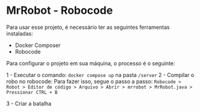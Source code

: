 # MrRobot - Robocode

Para usar esse projeto, é necessário ter as seguintes ferramentas instaladas:

- Docker Composer
- Robocode

Para configurar o projeto em sua máquina, o processo é o seguinte:

1 - Executar o comando: `docker compose up` na pasta `/server`
2 - Compilar o robo no robocode: 
    Para fazer isso, segue o passo a passo: `Robocode > Robot > Editor de código > Arquivo > Abrir > mrrobot > MrRobot.java > Pressionar CTRL + B`

3 - Criar a batalha
